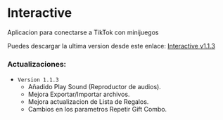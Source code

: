 # Interactive
Aplicacion para conectarse a TikTok con minijuegos

Puedes descargar la ultima version desde este enlace: [Interactive v1.1.3](https://drive.google.com/file/d/1dfjnkS193q5DeV8Bgwlagzo7MwDFHdJT/view?usp=sharing)

### Actualizaciones:
- `Version 1.1.3` 
  - Añadido Play Sound (Reproductor de audios).
  - Mejora Exportar/Importar archivos.
  - Mejora actualizacion de Lista de Regalos.
  - Cambios en los parametros Repetir Gift Combo.
